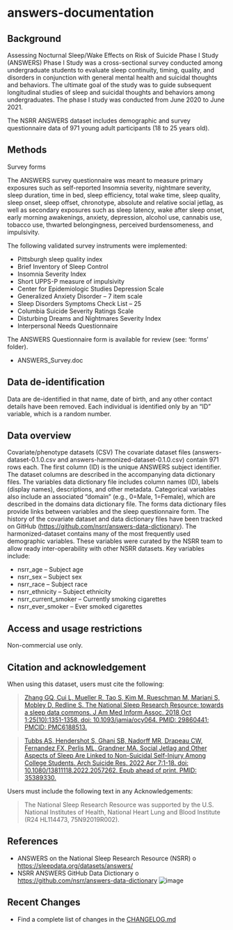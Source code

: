 # answers-documentation

## Background
Assessing Nocturnal Sleep/Wake Effects on Risk of Suicide Phase I Study (ANSWERS) Phase I Study was a cross-sectional survey conducted among undergraduate students to evaluate sleep continuity, timing, quality, and disorders in conjunction with general mental health and suicidal thoughts and behaviors. The ultimate goal of the study was to guide subsequent longitudinal studies of sleep and suicidal thoughts and behaviors among undergraduates. The phase I study was conducted from June 2020 to June 2021.

The NSRR ANSWERS dataset includes demographic and survey questionnaire data of 971 young adult participants (18 to 25 years old).
 
## Methods

Survey forms		

The ANSWERS survey questionnaire was meant to measure primary exposures such as self-reported Insomnia severity, nightmare severity, sleep duration, time in bed, sleep efficiency, total wake time, sleep quality, sleep onset, sleep offset, chronotype, absolute and relative social jetlag, as well as secondary exposures such as sleep latency, wake after sleep onset, early morning awakenings, anxiety, depression, alcohol use, cannabis use, tobacco use, thwarted belongingness, perceived burdensomeness, and impulsivity.

The following validated survey instruments were implemented:
-	Pittsburgh sleep quality index
-	Brief Inventory of Sleep Control
-	Insomnia Severity Index
-	Short UPPS-P measure of impulsivity
-	Center for Epidemiologic Studies Depression Scale
-	Generalized Anxiety Disorder – 7 item scale
-	Sleep Disorders Symptoms Check List – 25
-	Columbia Suicide Severity Ratings Scale
-	Disturbing Dreams and Nightmares Severity Index
-	Interpersonal Needs Questionnaire

The ANSWERS Questionnaire form is available for review (see: ‘forms’ folder). 
-	ANSWERS_Survey.doc
 
## Data de-identification
Data are de-identified in that name, date of birth, and any other contact details have been removed. Each individual is identified only by an “ID” variable, which is a random number.

## Data overview
Covariate/phenotype datasets (CSV)
The covariate dataset files (answers- dataset-0.1.0.csv and answers-harmonized-dataset-0.1.0.csv) contain 971 rows each. The first column (ID) is the unique ANSWERS subject identifier. 
The dataset columns are described in the accompanying data dictionary files. The variables data dictionary file includes column names (ID), labels (display names), descriptions, and other metadata. Categorical variables also include an associated “domain” (e.g., 0=Male, 1=Female), which are described in the domains data dictionary file. The forms data dictionary files provide links between variables and the sleep questionnaire form.
The history of the covariate dataset and data dictionary files have been tracked on GitHub (https://github.com/nsrr/answers-data-dictionary). 
The harmonized-dataset contains many of the most frequently used demographic variables. These variables were curated by the NSRR team to allow ready inter-operability with other NSRR datasets. Key variables include:
-	nsrr_age – Subject age
-	nsrr_sex – Subject sex
-	nsrr_race – Subject race
-	nsrr_ethnicity – Subject ethnicity
-	nsrr_current_smoker – Currently smoking cigarettes
-	nsrr_ever_smoker – Ever smoked cigarettes
 
## Access and usage restrictions
Non-commercial use only.
 
## Citation and acknowledgement

When using this dataset, users must cite the following:

> [Zhang GQ, Cui L, Mueller R, Tao S, Kim M, Rueschman M, Mariani S, Mobley D, Redline S. The National Sleep Research Resource: towards a sleep data commons. J Am Med Inform Assoc. 2018 Oct 1;25(10):1351-1358. doi: 10.1093/jamia/ocy064. PMID: 29860441; PMCID: PMC6188513.](https://pubmed.ncbi.nlm.nih.gov/29860441/)

> [Tubbs AS, Hendershot S, Ghani SB, Nadorff MR, Drapeau CW, Fernandez FX, Perlis ML, Grandner MA. Social Jetlag and Other Aspects of Sleep Are Linked to Non-Suicidal Self-Injury Among College Students. Arch Suicide Res. 2022 Apr 7:1-18. doi: 10.1080/13811118.2022.2057262. Epub ahead of print. PMID: 35389330.](https://pubmed.ncbi.nlm.nih.gov/35389330/)

Users must include the following text in any Acknowledgements:
>The National Sleep Research Resource was supported by the U.S. National Institutes of Health, National Heart Lung and Blood Institute (R24 HL114473, 75N92019R002).
 
## References
-	ANSWERS on the National Sleep Research Resource (NSRR) 
o	https://sleepdata.org/datasets/answers/
-	NSRR ANSWERS GitHub Data Dictionary
o	https://github.com/nsrr/answers-data-dictionary
![image](https://user-images.githubusercontent.com/96704544/195895437-d297b386-831a-431b-9a06-f0e4922599b4.png)

## Recent Changes

- Find a complete list of changes in the [CHANGELOG.md](:pages_path:/CHANGELOG.md)
